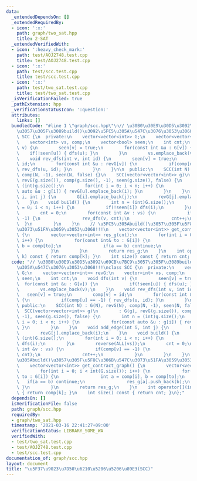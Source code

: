 ```yaml
---
data:
  _extendedDependsOn: []
  _extendedRequiredBy:
  - icon: ':x:'
    path: graph/two_sat.hpp
    title: 2-SAT
  _extendedVerifiedWith:
  - icon: ':heavy_check_mark:'
    path: test/AOJ2748.test.cpp
    title: test/AOJ2748.test.cpp
  - icon: ':x:'
    path: test/scc.test.cpp
    title: test/scc.test.cpp
  - icon: ':x:'
    path: test/two_sat.test.cpp
    title: test/two_sat.test.cpp
  _isVerificationFailed: true
  _pathExtension: hpp
  _verificationStatusIcon: ':question:'
  attributes:
    links: []
  bundledCode: "#line 1 \"graph/scc.hpp\"\n// \u30B0\u30E9\u30D5\u3092\u69CB\u7BC9\
    \u3057\u305F\u3089build()\u3092\u5FC5\u305A\u547C\u3076\u3053\u3068!!!\nclass\
    \ SCC {\n  private:\n    vector<vector<int>> G;\n    vector<vector<int>> revG;\n\
    \    vector<int> vs, comp;\n    vector<bool> seen;\n    int cnt;\n    void dfs(int\
    \ v) {\n        seen[v] = true;\n        for(const int &u : G[v]) {\n        \
    \    if(!seen[u]) { dfs(u); }\n        }\n        vs.emplace_back(v);\n    }\n\
    \    void rev_dfs(int v, int id) {\n        seen[v] = true;\n        comp[v] =\
    \ id;\n        for(const int &u : revG[v]) {\n            if(comp[u] == -1) {\
    \ rev_dfs(u, id); }\n        }\n    }\n\n  public:\n    SCC(int N) : G(N), revG(N),\
    \ comp(N, -1), seen(N, false) {}\n    SCC(vector<vector<int>> g)\n        : G(g),\
    \ revG(g.size()), comp(g.size(), -1), seen(g.size(), false) {\n        int n =\
    \ (int)g.size();\n        for(int i = 0; i < n; i++) {\n            for(const\
    \ auto &u : g[i]) { revG[u].emplace_back(i); }\n        }\n    }\n    void add_edge(int\
    \ i, int j) {\n        G[i].emplace_back(j);\n        revG[j].emplace_back(i);\n\
    \    }\n    void build() {\n        int n = (int)G.size();\n        for(int i\
    \ = 0; i < n; i++) {\n            if(!seen[i]) dfs(i);\n        }\n        reverse(ALL(vs));\n\
    \        cnt = 0;\n        for(const int &v : vs) {\n            if(comp[v] ==\
    \ -1) {\n                rev_dfs(v, cnt);\n                cnt++;\n          \
    \  }\n        }\n    }\n    // \u5FC5\u305Abuild()\u3057\u305F\u5F8C\u306B\u547C\
    \u3073\u51FA\u3059\u3053\u3068!!!\n    vector<vector<int>> get_contract_graph()\
    \ {\n        vector<vector<int>> res_g(cnt);\n        for(int i = 0; i < int(G.size());\
    \ i++) {\n            for(const int& to : G[i]) {\n                int a = comp[i],\
    \ b = comp[to];\n                if(a == b) continue;\n                res_g[a].push_back(b);\n\
    \            }\n        }\n        return res_g;\n    }\n    int operator[](int\
    \ k) const { return comp[k]; }\n    int size() const { return cnt; }\n};\n"
  code: "// \u30B0\u30E9\u30D5\u3092\u69CB\u7BC9\u3057\u305F\u3089build()\u3092\u5FC5\
    \u305A\u547C\u3076\u3053\u3068!!!\nclass SCC {\n  private:\n    vector<vector<int>>\
    \ G;\n    vector<vector<int>> revG;\n    vector<int> vs, comp;\n    vector<bool>\
    \ seen;\n    int cnt;\n    void dfs(int v) {\n        seen[v] = true;\n      \
    \  for(const int &u : G[v]) {\n            if(!seen[u]) { dfs(u); }\n        }\n\
    \        vs.emplace_back(v);\n    }\n    void rev_dfs(int v, int id) {\n     \
    \   seen[v] = true;\n        comp[v] = id;\n        for(const int &u : revG[v])\
    \ {\n            if(comp[u] == -1) { rev_dfs(u, id); }\n        }\n    }\n\n \
    \ public:\n    SCC(int N) : G(N), revG(N), comp(N, -1), seen(N, false) {}\n  \
    \  SCC(vector<vector<int>> g)\n        : G(g), revG(g.size()), comp(g.size(),\
    \ -1), seen(g.size(), false) {\n        int n = (int)g.size();\n        for(int\
    \ i = 0; i < n; i++) {\n            for(const auto &u : g[i]) { revG[u].emplace_back(i);\
    \ }\n        }\n    }\n    void add_edge(int i, int j) {\n        G[i].emplace_back(j);\n\
    \        revG[j].emplace_back(i);\n    }\n    void build() {\n        int n =\
    \ (int)G.size();\n        for(int i = 0; i < n; i++) {\n            if(!seen[i])\
    \ dfs(i);\n        }\n        reverse(ALL(vs));\n        cnt = 0;\n        for(const\
    \ int &v : vs) {\n            if(comp[v] == -1) {\n                rev_dfs(v,\
    \ cnt);\n                cnt++;\n            }\n        }\n    }\n    // \u5FC5\
    \u305Abuild()\u3057\u305F\u5F8C\u306B\u547C\u3073\u51FA\u3059\u3053\u3068!!!\n\
    \    vector<vector<int>> get_contract_graph() {\n        vector<vector<int>> res_g(cnt);\n\
    \        for(int i = 0; i < int(G.size()); i++) {\n            for(const int&\
    \ to : G[i]) {\n                int a = comp[i], b = comp[to];\n             \
    \   if(a == b) continue;\n                res_g[a].push_back(b);\n           \
    \ }\n        }\n        return res_g;\n    }\n    int operator[](int k) const\
    \ { return comp[k]; }\n    int size() const { return cnt; }\n};"
  dependsOn: []
  isVerificationFile: false
  path: graph/scc.hpp
  requiredBy:
  - graph/two_sat.hpp
  timestamp: '2021-03-16 22:41:27+09:00'
  verificationStatus: LIBRARY_SOME_WA
  verifiedWith:
  - test/two_sat.test.cpp
  - test/AOJ2748.test.cpp
  - test/scc.test.cpp
documentation_of: graph/scc.hpp
layout: document
title: "\u5F37\u9023\u7D50\u6210\u5206\u5206\u89E3(SCC)"
---
```

